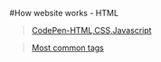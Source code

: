 #How website works - HTML 

> [CodePen-HTML,CSS,Javascript](https://codepen.io/Marshjek/pen/KQZVBQ)

> [Most common tags](https://vimalj.github.io/how-website-works/)


